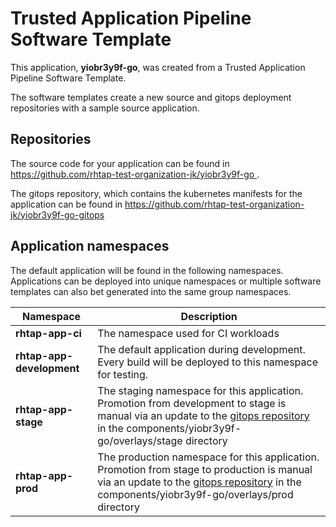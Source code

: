 # Trusted Application Pipeline Software Template

This application, **yiobr3y9f-go**, was created from a Trusted Application Pipeline Software Template.

The software templates create a new source and gitops deployment repositories with a sample source application. 

## Repositories

The source code for your application can be found in [https://github.com/rhtap-test-organization-jk/yiobr3y9f-go ](https://github.com/rhtap-test-organization-jk/yiobr3y9f-go ).
 
The gitops repository, which contains the kubernetes manifests for the application can be found in 
[https://github.com/rhtap-test-organization-jk/yiobr3y9f-go-gitops ](https://github.com/rhtap-test-organization-jk/yiobr3y9f-go-gitops ) 

## Application namespaces 

The default application will be found in the following namespaces. Applications can be deployed into unique namespaces or multiple software templates can also bet generated into the same group namespaces.  

|  Namespace   |  Description   |  
| -------- | -------- |
| **rhtap-app-ci** | The namespace used for CI workloads |
| **rhtap-app-development** | The default application during development. Every build will be deployed to this namespace for testing. |
| **rhtap-app-stage** | The staging namespace for this application. Promotion from development to stage is manual via an update to the [gitops repository](https://github.com/rhtap-test-organization-jk/yiobr3y9f-go-gitops ) in the components/yiobr3y9f-go/overlays/stage directory |
| **rhtap-app-prod** | The production namespace for this application. Promotion from stage to production is manual via an update to the [gitops repository](https://github.com/rhtap-test-organization-jk/yiobr3y9f-go-gitops ) in the components/yiobr3y9f-go/overlays/prod directory |